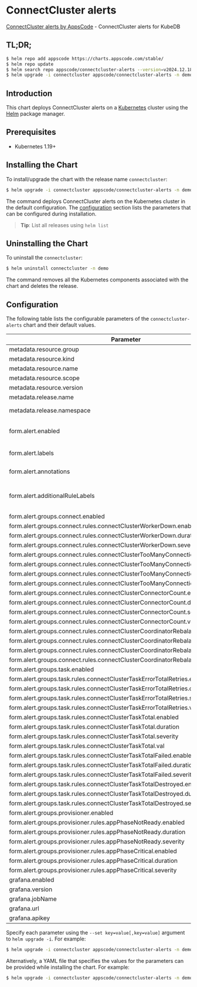 # ConnectCluster alerts

[ConnectCluster alerts by AppsCode](https://github.com/appscode/alerts) - ConnectCluster alerts for KubeDB

## TL;DR;

```bash
$ helm repo add appscode https://charts.appscode.com/stable/
$ helm repo update
$ helm search repo appscode/connectcluster-alerts --version=v2024.12.18
$ helm upgrade -i connectcluster appscode/connectcluster-alerts -n demo --create-namespace --version=v2024.12.18
```

## Introduction

This chart deploys ConnectCluster alerts on a [Kubernetes](http://kubernetes.io) cluster using the [Helm](https://helm.sh) package manager.

## Prerequisites

- Kubernetes 1.19+

## Installing the Chart

To install/upgrade the chart with the release name `connectcluster`:

```bash
$ helm upgrade -i connectcluster appscode/connectcluster-alerts -n demo --create-namespace --version=v2024.12.18
```

The command deploys ConnectCluster alerts on the Kubernetes cluster in the default configuration. The [configuration](#configuration) section lists the parameters that can be configured during installation.

> **Tip**: List all releases using `helm list`

## Uninstalling the Chart

To uninstall the `connectcluster`:

```bash
$ helm uninstall connectcluster -n demo
```

The command removes all the Kubernetes components associated with the chart and deletes the release.

## Configuration

The following table lists the configurable parameters of the `connectcluster-alerts` chart and their default values.

|                                     Parameter                                     |                  Description                  |                     Default                      |
|-----------------------------------------------------------------------------------|-----------------------------------------------|--------------------------------------------------|
| metadata.resource.group                                                           |                                               | <code>kafka.kubedb.com</code>                    |
| metadata.resource.kind                                                            |                                               | <code>ConnectCluster</code>                      |
| metadata.resource.name                                                            |                                               | <code>connectclusters</code>                     |
| metadata.resource.scope                                                           |                                               | <code>Namespaced</code>                          |
| metadata.resource.version                                                         |                                               | <code>v1alpha1</code>                            |
| metadata.release.name                                                             | Release name                                  | <code>""</code>                                  |
| metadata.release.namespace                                                        | Release namespace                             | <code>""</code>                                  |
| form.alert.enabled                                                                | # Enable PrometheusRule alerts                | <code>warning</code>                             |
| form.alert.labels                                                                 | # Labels for default rules                    | <code>{"release":"kube-prometheus-stack"}</code> |
| form.alert.annotations                                                            | # Annotations for default rules               | <code>{}</code>                                  |
| form.alert.additionalRuleLabels                                                   | # Additional labels for PrometheusRule alerts | <code>{}</code>                                  |
| form.alert.groups.connect.enabled                                                 |                                               | <code>warning</code>                             |
| form.alert.groups.connect.rules.connectClusterWorkerDown.enabled                  |                                               | <code>true</code>                                |
| form.alert.groups.connect.rules.connectClusterWorkerDown.duration                 |                                               | <code>"1m"</code>                                |
| form.alert.groups.connect.rules.connectClusterWorkerDown.severity                 |                                               | <code>critical</code>                            |
| form.alert.groups.connect.rules.connectClusterTooManyConnections.enabled          |                                               | <code>true</code>                                |
| form.alert.groups.connect.rules.connectClusterTooManyConnections.duration         |                                               | <code>"2m"</code>                                |
| form.alert.groups.connect.rules.connectClusterTooManyConnections.val              |                                               | <code>80</code>                                  |
| form.alert.groups.connect.rules.connectClusterTooManyConnections.severity         |                                               | <code>warning</code>                             |
| form.alert.groups.connect.rules.connectClusterConnectorCount.enabled              |                                               | <code>true</code>                                |
| form.alert.groups.connect.rules.connectClusterConnectorCount.duration             |                                               | <code>"1m"</code>                                |
| form.alert.groups.connect.rules.connectClusterConnectorCount.severity             |                                               | <code>warning</code>                             |
| form.alert.groups.connect.rules.connectClusterConnectorCount.val                  |                                               | <code>50</code>                                  |
| form.alert.groups.connect.rules.connectClusterCoordinatorRebalanceFailed.enabled  |                                               | <code>true</code>                                |
| form.alert.groups.connect.rules.connectClusterCoordinatorRebalanceFailed.duration |                                               | <code>"1m"</code>                                |
| form.alert.groups.connect.rules.connectClusterCoordinatorRebalanceFailed.severity |                                               | <code>critical</code>                            |
| form.alert.groups.connect.rules.connectClusterCoordinatorRebalanceFailed.val      |                                               | <code>10</code>                                  |
| form.alert.groups.task.enabled                                                    |                                               | <code>warning</code>                             |
| form.alert.groups.task.rules.connectClusterTaskErrorTotalRetries.enabled          |                                               | <code>true</code>                                |
| form.alert.groups.task.rules.connectClusterTaskErrorTotalRetries.duration         |                                               | <code>"1m"</code>                                |
| form.alert.groups.task.rules.connectClusterTaskErrorTotalRetries.severity         |                                               | <code>critical</code>                            |
| form.alert.groups.task.rules.connectClusterTaskErrorTotalRetries.val              |                                               | <code>5</code>                                   |
| form.alert.groups.task.rules.connectClusterTaskTotal.enabled                      |                                               | <code>true</code>                                |
| form.alert.groups.task.rules.connectClusterTaskTotal.duration                     |                                               | <code>"1m"</code>                                |
| form.alert.groups.task.rules.connectClusterTaskTotal.severity                     |                                               | <code>warning</code>                             |
| form.alert.groups.task.rules.connectClusterTaskTotal.val                          |                                               | <code>150</code>                                 |
| form.alert.groups.task.rules.connectClusterTaskTotalFailed.enabled                |                                               | <code>true</code>                                |
| form.alert.groups.task.rules.connectClusterTaskTotalFailed.duration               |                                               | <code>"1m"</code>                                |
| form.alert.groups.task.rules.connectClusterTaskTotalFailed.severity               |                                               | <code>warning</code>                             |
| form.alert.groups.task.rules.connectClusterTaskTotalDestroyed.enabled             |                                               | <code>true</code>                                |
| form.alert.groups.task.rules.connectClusterTaskTotalDestroyed.duration            |                                               | <code>"1m"</code>                                |
| form.alert.groups.task.rules.connectClusterTaskTotalDestroyed.severity            |                                               | <code>warning</code>                             |
| form.alert.groups.provisioner.enabled                                             |                                               | <code>warning</code>                             |
| form.alert.groups.provisioner.rules.appPhaseNotReady.enabled                      |                                               | <code>true</code>                                |
| form.alert.groups.provisioner.rules.appPhaseNotReady.duration                     |                                               | <code>"1m"</code>                                |
| form.alert.groups.provisioner.rules.appPhaseNotReady.severity                     |                                               | <code>critical</code>                            |
| form.alert.groups.provisioner.rules.appPhaseCritical.enabled                      |                                               | <code>true</code>                                |
| form.alert.groups.provisioner.rules.appPhaseCritical.duration                     |                                               | <code>"15m"</code>                               |
| form.alert.groups.provisioner.rules.appPhaseCritical.severity                     |                                               | <code>warning</code>                             |
| grafana.enabled                                                                   |                                               | <code>false</code>                               |
| grafana.version                                                                   |                                               | <code>7.5.5</code>                               |
| grafana.jobName                                                                   |                                               | <code>kubedb-databases</code>                    |
| grafana.url                                                                       |                                               | <code>""</code>                                  |
| grafana.apikey                                                                    |                                               | <code>""</code>                                  |


Specify each parameter using the `--set key=value[,key=value]` argument to `helm upgrade -i`. For example:

```bash
$ helm upgrade -i connectcluster appscode/connectcluster-alerts -n demo --create-namespace --version=v2024.12.18 --set metadata.resource.group=kafka.kubedb.com
```

Alternatively, a YAML file that specifies the values for the parameters can be provided while
installing the chart. For example:

```bash
$ helm upgrade -i connectcluster appscode/connectcluster-alerts -n demo --create-namespace --version=v2024.12.18 --values values.yaml
```
